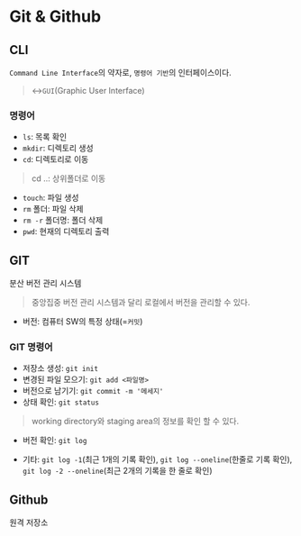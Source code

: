 # Git & Github

## CLI
`Command Line Interface`의 약자로, `명령어 기반`의 인터페이스이다.
> <->`GUI`(Graphic User Interface)

### 명령어
- `ls`: 목록 확인
- `mkdir`: 디렉토리 생성
- `cd`: 디렉토리로 이동
> cd ..: 상위폴더로 이동
- `touch`: 파일 생성
- `rm` 폴더: 파일 삭제
- `rm -r` 폴더명: 폴더 삭제
- `pwd`: 현재의 디렉토리 출력

## GIT
분산 버전 관리 시스템
> 중앙집중 버전 관리 시스템과 달리 로컬에서 버전을 관리할 수 있다.

  - 버전: 컴퓨터 SW의 특정 상태(=`커밋`)

### GIT 명령어
  - 저장소 생성: `git init`
  - 변경된 파일 모으기: `git add <파일명>`
  - 버전으로 남기기: `git commit -m '메세지'`
  - 상태 확인: `git status`
  > working directory와 staging area의 정보를 확인 할 수 있다.
  - 버전 확인: `git log`

  - 기타: `git log -1`(최근 1개의 기록 확인), `git log --oneline`(한줄로 기록 확인), `git log -2 --oneline`(최근 2개의 기록을 한 줄로 확인)

## Github
원격 저장소



